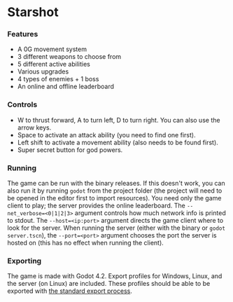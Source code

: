 # Starshot

### Features
- A 0G movement system
- 3 different weapons to choose from
- 5 different active abilities
- Various upgrades
- 4 types of enemies + 1 boss
- An online and offline leaderboard

### Controls
- W to thrust forward, A to turn left, D to turn right. You can also use the arrow keys.
- Space to activate an attack ability (you need to find one first).
- Left shift to activate a movement ability (also needs to be found first).
- Super secret button for god powers.

### Running
The game can be run with the binary releases. If this doesn't work, you can also run it by running ```godot``` from the project folder (the project will need to be opened in the editor first to import resources). You need only the game client to play; the server provides the online leaderboard. The ```--net_verbose=<0|1|2|3>``` argument controls how much network info is printed to stdout. The ```--host=<ip:port>``` argument directs the game client where to look for the server. When running the server (either with the binary or ```godot server.tscn```), the ```--port=<port>``` argument chooses the port the server is hosted on (this has no effect when running the client).

### Exporting
The game is made with Godot 4.2. Export profiles for Windows, Linux, and the server (on Linux) are included. These profiles should be able to be exported with [the standard export process](https://docs.godotengine.org/en/4.2/tutorials/export/exporting_projects.html).